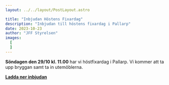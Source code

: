 ```yaml
---
layout: ../../layout/PostLayout.astro

title: "Inbjudan Höstens Fixardag"
description: "Inbjudan till höstens fixardag i Pallarp"
date: 2023-10-23
author: "JFF Styrelsen"
images:
  [
  ]
---
```


__Söndagen den 29/10 kl. 11.00__ har vi höstfixardag i Pallarp. Vi kommer att ta upp bryggan samt ta in utemöblerna.

__[Ladda ner inbjudan](/doc/posts/6/Hostfixardag-i-Pallarp-2023.docx)__
